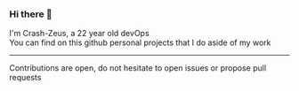 ### Hi there 👋

I'm Crash-Zeus, a 22 year old devOps <br/>
You can find on this github personal projects that I do aside of my work <br/>

---

Contributions are open, do not hesitate to open issues or propose pull requests

<!--
**Crash-Zeus/Crash-Zeus** is a ✨ _special_ ✨ repository because its `README.md` (this file) appears on your GitHub profile.

Here are some ideas to get you started:

- 🔭 I’m currently working on ...
- 🌱 I’m currently learning ...
- 👯 I’m looking to collaborate on ...
- 🤔 I’m looking for help with ...
- 💬 Ask me about ...
- 📫 How to reach me: ...
- 😄 Pronouns: ...
- ⚡ Fun fact: ...
-->
